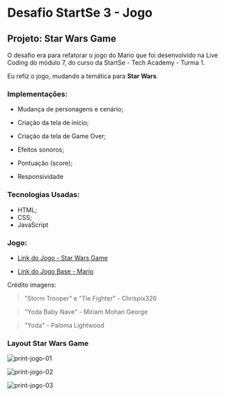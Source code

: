 # Desafio StartSe 3 - Jogo

## Projeto: Star Wars Game
 
 O desafio era para refatorar o jogo do Mario que foi desenvolvido na Live Coding do módulo 7, do curso da StartSe - Tech Academy - Turma 1.
 
 Eu refiz o jogo, mudando a temática para **Star Wars**.


 ### Implementações:

* Mudança de personagens e cenário;

* Criação da tela de início;

* Criação da tela de Game Over;

* Efeitos sonoros;

* Pontuação (score);

* Responsividade


### Tecnologias Usadas:

* HTML;
* CSS;
* JavaScript


### Jogo:

* [Link do Jogo - Star Wars Game](https://sabrina-miranda.github.io/Star-Wars-Game/)

* [Link do Jogo Base - Mario](https://jorgefelipecunha.github.io/mario-startse/)


 Crédito imagens: 
 
 > "Storm Trooper" e "Tie Fighter" - Chrispix326

 > "Yoda Baby Nave" - Miriam Mohan George

 > "Yoda" - Paloma Lightwood

### Layout Star Wars Game

![print-jogo-01](https://user-images.githubusercontent.com/106100298/222283977-6c117f20-42ca-4b13-9576-1fbbada62257.png)

![print-jogo-02](https://user-images.githubusercontent.com/106100298/222284127-9a628168-f9fa-4fc6-9f2a-5c3ba0233c04.png)

![print-jogo-03](https://user-images.githubusercontent.com/106100298/222284239-2c646585-3176-43a8-88a4-40560215c241.png)
